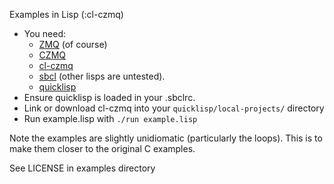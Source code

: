 Examples in Lisp (:cl-czmq)

- You need:
  - [ZMQ](zeromq.org) (of course)
  - [CZMQ](http://czmq.zeromq.org/)
  - [cl-czmq](https://github.com/lhope/cl-czmq)
  - [sbcl](sbcl.org) (other lisps are untested).
  - [quicklisp](quicklisp.org)
- Ensure quicklisp is loaded in your .sbclrc.
- Link or download cl-czmq into your `quicklisp/local-projects/` directory
- Run example.lisp with `./run example.lisp`

Note the examples are slightly unidiomatic (particularly the
loops). This is to make them closer to the original C examples.

See LICENSE in examples directory
